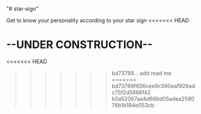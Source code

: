 "# star-sign"

Get to know your personality according to your star sign
<<<<<<< HEAD

--UNDER CONSTRUCTION--
=======
<<<<<<< HEAD
>>>>>>> bd73789... add read me
=======
>>>>>>> bd73789f656cee9c590eaf926adc75f2d5866f42
>>>>>>> b5a52067aa4d66bd05adea258076b1b184e053cb

